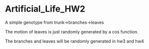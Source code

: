 # Artificial_Life_HW2

A simple genotype from trunk->branches->leaves

The motion of leaves is just randomly generated by a cos function.

The branches and leaves will be randomly generated in hw3 and hw4
